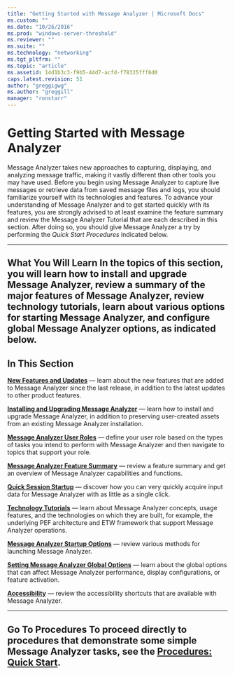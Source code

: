```yaml
---
title: "Getting Started with Message Analyzer | Microsoft Docs"
ms.custom: ""
ms.date: "10/26/2016"
ms.prod: "windows-server-threshold"
ms.reviewer: ""
ms.suite: ""
ms.technology: "networking"
ms.tgt_pltfrm: ""
ms.topic: "article"
ms.assetid: 14d1b3c3-f9b5-44d7-acfd-f78325fff8d0
caps.latest.revision: 51
author: "greggigwg"
ms.author: "greggill"
manager: "ronstarr"
---
```

# Getting Started with Message Analyzer
Message Analyzer takes new approaches to capturing, displaying, and analyzing message traffic, making it vastly different than other tools you may have used. Before you begin using Message Analyzer to capture live messages or retrieve data from saved message files and logs, you should familiarize yourself with its technologies and features. To advance your understanding of Message Analyzer and to get started quickly with its features, you are strongly advised to at least examine the feature summary and review the Message Analyzer Tutorial that are each described in this section. After doing so, you should give Message Analyzer a try by performing the *Quick Start Procedures* indicated below.

---

 **What You Will Learn**
In the topics of this section, you will learn how to  install and upgrade Message Analyzer, review a summary of the  major features of Message Analyzer, review technology tutorials, learn about various options for starting Message Analyzer, and configure global Message Analyzer options, as indicated below.
---

## In This Section
 **[New Features and Updates](new-features-and-updates.md)**  — learn about the new features that are added to Message Analyzer since the last release, in addition to the latest updates to other product features.

 **[Installing and Upgrading Message Analyzer](installing-and-upgrading-message-analyzer.md)**  — learn how to install and upgrade Message Analyzer, in addition to preserving user-created assets from an existing Message Analyzer installation.

 **[Message Analyzer User Roles](message-analyzer-user-roles.md)**  — define your user role based on the types of tasks you intend to perform with Message Analyzer and then navigate to topics that support your role.

 **[Message Analyzer Feature Summary](message-analyzer-feature-summary.md)**  — review a feature summary and get an overview of Message Analyzer capabilities and functions.

 **[Quick Session Startup](quick-session-startup.md)**  — discover how you can very quickly acquire input data for Message Analyzer with as little as a single click.

 **[Technology Tutorials](technology-tutorials.md)**  — learn about Message Analyzer concepts, usage features, and the technologies on which they are built, for example, the underlying PEF architecture and ETW framework that support Message Analyzer operations.

 **[Message Analyzer Startup Options](message-analyzer-startup-options.md)**  — review various methods for launching Message Analyzer.

 **[Setting Message Analyzer Global Options](setting-message-analyzer-global-options.md)**  — learn about the global options that can affect Message Analyzer performance, display configurations, or feature activation.

 **[Accessibility](accessibility.md)**  — review the accessibility shortcuts that are available with Message Analyzer.

---

 **Go To Procedures**
To proceed directly to procedures that demonstrate some simple Message Analyzer tasks, see the **[Procedures: Quick Start](procedures-quick-start.md)**.
---